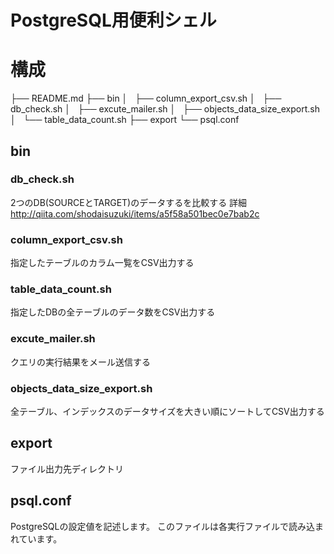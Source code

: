 # PostgreSQL用便利シェル

# 構成

├── README.md
├── bin
│   ├── column_export_csv.sh
│   ├── db_check.sh
│   ├── excute_mailer.sh
│   ├── objects_data_size_export.sh
│   └── table_data_count.sh
├── export
└── psql.conf

## bin
### db_check.sh

2つのDB(SOURCEとTARGET)のデータするを比較する
詳細
http://qiita.com/shodaisuzuki/items/a5f58a501bec0e7bab2c

### column_export_csv.sh

指定したテーブルのカラム一覧をCSV出力する

### table_data_count.sh

指定したDBの全テーブルのデータ数をCSV出力する

### excute_mailer.sh

クエリの実行結果をメール送信する

### objects_data_size_export.sh

全テーブル、インデックスのデータサイズを大きい順にソートしてCSV出力する

## export

ファイル出力先ディレクトリ

## psql.conf
PostgreSQLの設定値を記述します。
このファイルは各実行ファイルで読み込まれています。

